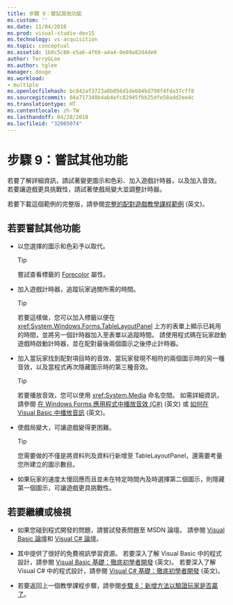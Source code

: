 ```yaml
---
title: 步驟 9：嘗試其他功能
ms.custom: ''
ms.date: 11/04/2016
ms.prod: visual-studio-dev15
ms.technology: vs-acquisition
ms.topic: conceptual
ms.assetid: 1b0c5c80-e5a6-4f69-a4a4-0e89a82d4de0
author: TerryGLee
ms.author: tglee
manager: douge
ms.workload:
- multiple
ms.openlocfilehash: bc842af3723a8b056d1de684bd798f4fda37cff8
ms.sourcegitcommit: 04a717340b4ab4efc82945fbb25dfe58add2ee4c
ms.translationtype: HT
ms.contentlocale: zh-TW
ms.lasthandoff: 04/28/2018
ms.locfileid: "32065074"
---
```

# <a name="step-9-try-other-features"></a>步驟 9：嘗試其他功能
若要了解詳細資訊，請試著變更圖示和色彩、加入遊戲計時器，以及加入音效。 若要讓遊戲更具挑戰性，請試著使戲局變大並調整計時器。  
  
 若要下載這個範例的完整版，請參閱[完整的配對遊戲教學課程範例](http://code.msdn.microsoft.com/Complete-Matching-Game-4cffddba) \(英文\)。  
  
## <a name="to-try-other-features"></a>若要嘗試其他功能  

-   以您選擇的圖示和色彩予以取代。  

    > [!TIP]
    >  嘗試查看標籤的 [Forecolor](http://msdn.microsoft.com/library/system.windows.forms.control.forecolor.aspx) 屬性。  

-   加入遊戲計時器，追蹤玩家過關所需的時間。  

    > [!TIP]
    >  若要這樣做，您可以加入標籤以便在 <xref:System.Windows.Forms.TableLayoutPanel> 上方的表單上顯示已耗用的時間，並將另一個計時器加入至表單以追蹤時間。 請使用程式碼在玩家啟動遊戲時啟動計時器，並在配對最後兩個圖示之後停止計時器。  

-   加入當玩家找到配對項目時的音效、當玩家發現不相符的兩個圖示時的另一種音效，以及當程式再次隱藏圖示時的第三種音效。  

    > [!TIP]
    >  若要播放音效，您可以使用 <xref:System.Media> 命名空間。 如需詳細資訊，請參閱 [在 Windows Forms 應用程式中播放音效 (C#)](http://youtu.be/qOh4ooHg1UU) \(英文\) 或 [如何在 Visual Basic 中播放音訊](http://youtu.be/-4oPDeQrtMs) \(英文\)。  
  
-   使戲局變大，可讓遊戲變得更困難。  

    > [!TIP]
    >  您需要做的不僅是將資料列及資料行新增至 TableLayoutPanel，還需要考量您所建立的圖示數目。  

-   如果玩家的速度太慢回應而且並未在特定時間內及時選擇第二個圖示，則隱藏第一個圖示，可讓遊戲更具挑戰性。  

## <a name="to-continue-or-review"></a>若要繼續或檢視  
  
-   如果您碰到程式開發的問題，請嘗試發表問題至 MSDN 論壇。 請參閱 [Visual Basic 論壇](http://social.msdn.microsoft.com/Forums/home?forum=vbgeneral)和 [Visual C# 論壇](http://social.msdn.microsoft.com/Forums/home?forum=csharpgeneral)。  
  
-   其中提供了很好的免費視訊學習資源。 若要深入了解 Visual Basic 中的程式設計，請參閱 [Visual Basic 基礎：徹底初學者開發](http://channel9.msdn.com/Series/Visual-Basic-Development-for-Absolute-Beginners) \(英文\)。 若要深入了解 Visual C# 中的程式設計，請參閱 [Visual C# 基礎：徹底初學者開發](http://channel9.msdn.com/Series/C-Sharp-Fundamentals-Development-for-Absolute-Beginners) \(英文\)。  
  
-   若要返回上一個教學課程步驟，請參閱[步驟 8：新增方法以驗證玩家是否贏了](../ide/step-8-add-a-method-to-verify-whether-the-player-won.md)。
